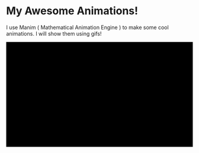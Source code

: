 # My Awesome Animations!
I use Manim ( Mathematical Animation Engine ) to make some cool animations. I will show them using gifs!

<p align="center"><img src ="/HelloDaddy.gif" /></p>
